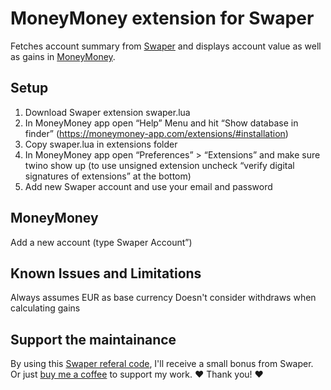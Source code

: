 # MoneyMoney extension for Swaper
Fetches account summary from [Swaper](https://swaper.com/) and displays account value as well as gains in [MoneyMoney](https://moneymoney-app.com/).

## Setup
1. Download Swaper extension swaper.lua
2. In MoneyMoney app open “Help” Menu and hit “Show database in finder” (https://moneymoney-app.com/extensions/#installation)
3. Copy swaper.lua in extensions folder
4. In MoneyMoney app open “Preferences” > “Extensions” and make sure twino show up (to use unsigned extension uncheck “verify digital signatures of extensions” at the bottom)
5. Add new Swaper account and use your email and password

## MoneyMoney
Add a new account (type Swaper Account”)

## Known Issues and Limitations
Always assumes EUR as base currency
Doesn't consider withdraws when calculating gains

## Support the maintainance
By using this [Swaper referal code](https://www.swaper.com/#/ref/wvtKXMDaiJ), I'll receive a small bonus from Swaper. 
Or just [buy me a coffee](https://buymeacoffee.com/ralfklemmer) to support my work.
:heart: Thank you! :heart:
